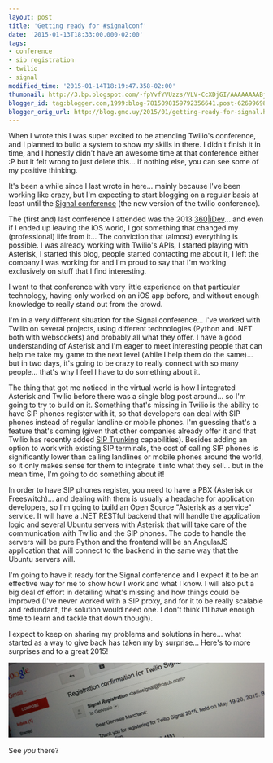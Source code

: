 ```yaml
---
layout: post
title: 'Getting ready for #signalconf'
date: '2015-01-13T18:33:00.000-02:00'
tags:
- conference
- sip registration
- twilio
- signal
modified_time: '2015-01-14T18:19:47.358-02:00'
thumbnail: http://3.bp.blogspot.com/-fpYvfYVUzzs/VLV-CcXDjGI/AAAAAAAABjY/Y6Rbjvf1mpM/s72-c/registration.png
blogger_id: tag:blogger.com,1999:blog-7815098159792356641.post-6269969885998644277
blogger_orig_url: http://blog.gmc.uy/2015/01/getting-ready-for-signal.html
---
```

When I wrote this I was super excited to be attending Twilio's conference, and I planned to build a system to show my skills in there. I didn't finish it in time, and I honestly didn't have an awesome time at that conference either :P but it felt wrong to just delete this... if nothing else, you can see some of my positive thinking.

<!--more-->
It's been a while since I last wrote in here... mainly because I've been working like crazy, but I'm expecting to start blogging on a regular basis at least until the [Signal conference](https://www.twilio.com/blog/2015/01/introducing-signal-twilio-conference-nt.html) (the new version of the twilio conference).

The (first and) last conference I attended was the 2013 [360\|iDev](http://360idev.com/)... and even if I ended up leaving the iOS world, I got something that changed my (professional) life from it... The conviction that (almost) everything is possible. I was already working with Twilio's APIs, I started playing with Asterisk, I started this blog, people started contacting me about it, I left the company I was working for and I'm proud to say that I'm working exclusively on stuff that I find interesting.

I went to that conference with very little experience on that particular technology, having only worked on an iOS app before, and without enough knowledge to really stand out from the crowd.

I'm in a very different situation for the Signal conference... I've worked with Twilio on several projects, using different technologies (Python and .NET both with websockets) and probably all what they offer. I have a good understanding of Asterisk and I'm eager to meet interesting people that can help me take my game to the next level (while I help them do the same)... but in two days, it's going to be crazy to really connect with so many people... that's why I feel I have to do something about it.

The thing that got me noticed in the virtual world is how I integrated Asterisk and Twilio before there was a single blog post around... so I'm going to try to build on it. Something that's missing in Twilio is the ability to have SIP phones register with it, so that developers can deal with SIP phones instead of regular landline or mobile phones. I'm guessing that's a feature that's coming (given that other companies already offer it and that Twilio has recently added [SIP Trunking](https://www.twilio.com/sip-trunking) capabilities). Besides adding an option to work with existing SIP terminals, the cost of calling SIP phones is significantly lower than calling landlines or mobile phones around the world, so it only makes sense for them to integrate it into what they sell... but in the mean time, I'm going to do something about it!

In order to have SIP phones register, you need to have a PBX (Asterisk or Freeswitch)... and dealing with them is usually a headache for application developers, so I'm going to build an Open Source "Asterisk as a service" service. It will have a .NET RESTful backend that will handle the application logic and several Ubuntu servers with Asterisk that will take care of the communication with Twilio and the SIP phones. The code to handle the servers will be pure Python and the frontend will be an AngularJS application that will connect to the backend in the same way that the Ubuntu servers will.

I'm going to have it ready for the Signal conference and I expect it to be an effective way for me to show how I work and what I know. I will also put a big deal of effort in detailing what's missing and how things could be improved (I've never worked with a SIP proxy, and for it to be really scalable and redundant, the solution would need one. I don't think I'll have enough time to learn and tackle that down though).

I expect to keep on sharing my problems and solutions in here... what started as a way to give back has taken my by surprise... Here's to more surprises and to a great 2015!

![](/public/images/signal-registration.png)

See _you_ there?
